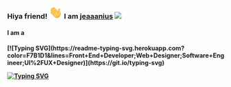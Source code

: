 <h3> Hiya friend! <img src="https://raw.githubusercontent.com/ABSphreak/ABSphreak/master/gifs/Hi.gif" height="30px">  I am <a href="https://github.com/jeaaanius">jeaaanius</a> <img height="30px" src="https://emojis.slackmojis.com/emojis/images/1531849430/4246/blob-sunglasses.gif?1531849430"></h1>
</h3>

<h4> I am a <h4>
  [![Typing SVG](https://readme-typing-svg.herokuapp.com?color=F7B1D1&lines=Front+End+Developer;Web+Designer;Software+Engineer;UI%2FUX+Designer)](https://git.io/typing-svg)
  
  [![Typing SVG](https://readme-typing-svg.herokuapp.com/?lines=First+line+of+text;Second+line+of+text)](https://git.io/typing-svg)

<!--
**jeaaanius/jeaaanius** is a ✨ _special_ ✨ repository because its `README.md` (this file) appears on your GitHub profile.

Here are some ideas to get you started:

- 🔭 I’m currently working on ...
- 🌱 I’m currently learning ...
- 👯 I’m looking to collaborate on ...
- 🤔 I’m looking for help with ...
- 💬 Ask me about ...
- 📫 How to reach me: ...
- 😄 Pronouns: ...
- ⚡ Fun fact: ...
-->

